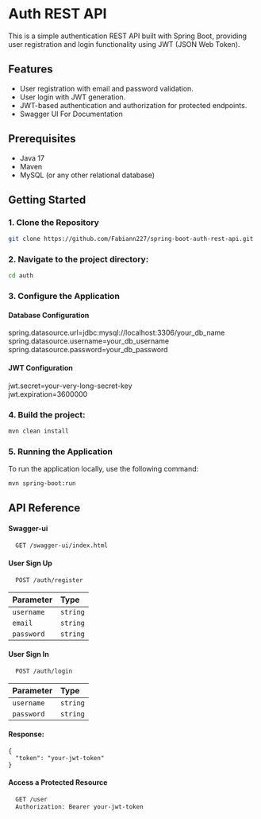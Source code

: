 
# Auth REST API

This is a simple authentication REST API built with Spring Boot, providing user registration and login functionality using JWT (JSON Web Token).

## Features

- User registration with email and password validation.
- User login with JWT generation.
- JWT-based authentication and authorization for protected endpoints.
- Swagger UI For Documentation

## Prerequisites

- Java 17
- Maven
- MySQL (or any other relational database)

## Getting Started

### 1. Clone the Repository

```bash
git clone https://github.com/Fabiann227/spring-boot-auth-rest-api.git
```

### 2. Navigate to the project directory:
```bash
cd auth
```

### 3. Configure the Application
#### Database Configuration

spring.datasource.url=jdbc:mysql://localhost:3306/your_db_name
spring.datasource.username=your_db_username
spring.datasource.password=your_db_password

#### JWT Configuration

jwt.secret=your-very-long-secret-key   
jwt.expiration=3600000

### 4. Build the project:
```bash
mvn clean install
```

### 5. Running the Application

To run the application locally, use the following command:

```bash
mvn spring-boot:run
```
## API Reference

#### Swagger-ui

```bash
  GET /swagger-ui/index.html
```

#### User Sign Up

```bash
  POST /auth/register
```

| Parameter | Type |
| :-------- | :------- |
| `username` | `string` |
| `email` | `string` |
| `password` | `string` |

#### User Sign In

```bash
  POST /auth/login
```

| Parameter  | Type     | 
| :--------- | :------- | 
| `username` | `string` |
| `password` | `string` |

#### Response:
```
{
  "token": "your-jwt-token"
}
```
#### Access a Protected Resource

```bash
  GET /user
  Authorization: Bearer your-jwt-token
```


